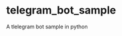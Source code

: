 # telegram_bot_sample

<!--

#field

#groups
Bot

#languages
Python

#frames and libs

-->

A tlelegram bot sample in python
